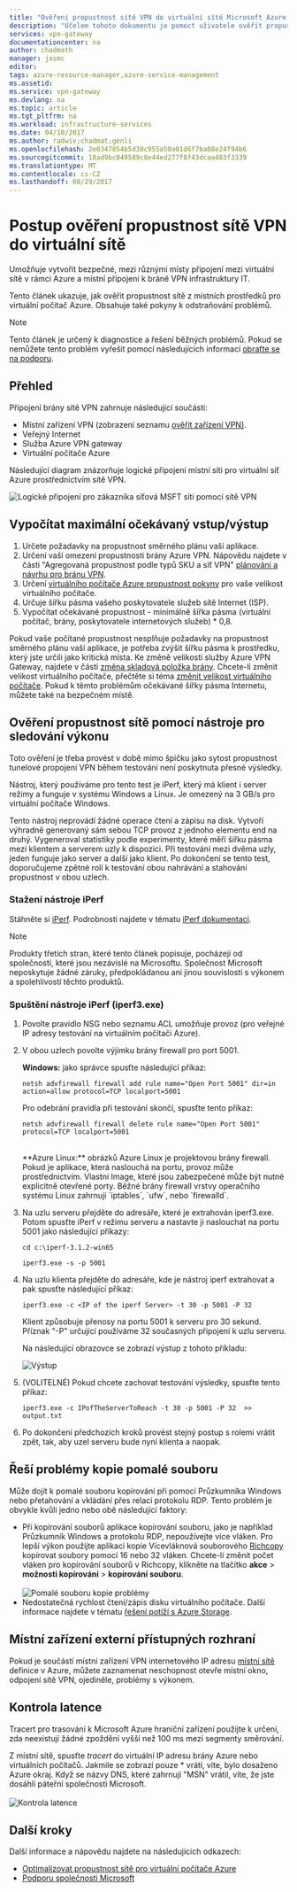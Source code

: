 ```yaml
---
title: "Ověření propustnost sítě VPN do virtuální sítě Microsoft Azure | Microsoft Docs"
description: "Účelem tohoto dokumentu je pomoct uživatele ověřit propustnost sítě ze svých místních prostředků pro virtuální počítač Azure."
services: vpn-gateway
documentationcenter: na
author: chadmath
manager: jasmc
editor: 
tags: azure-resource-manager,azure-service-management
ms.assetid: 
ms.service: vpn-gateway
ms.devlang: na
ms.topic: article
ms.tgt_pltfrm: na
ms.workload: infrastructure-services
ms.date: 04/10/2017
ms.author: radwiv;chadmat;genli
ms.openlocfilehash: 2e0347854b5d30c955a50a01d6f7ba08e24f94b6
ms.sourcegitcommit: 18ad9bc049589c8e44ed277f8f43dcaa483f3339
ms.translationtype: MT
ms.contentlocale: cs-CZ
ms.lasthandoff: 08/29/2017
---
```

# <a name="how-to-validate-vpn-throughput-to-a-virtual-network"></a>Postup ověření propustnost sítě VPN do virtuální sítě

Umožňuje vytvořit bezpečné, mezi různými místy připojení mezi virtuální sítě v rámci Azure a místní připojení k bráně VPN infrastruktury IT.

Tento článek ukazuje, jak ověřit propustnost sítě z místních prostředků pro virtuální počítač Azure. Obsahuje také pokyny k odstraňování problémů.

>[!NOTE]
>Tento článek je určený k diagnostice a řešení běžných problémů. Pokud se nemůžete tento problém vyřešit pomocí následujících informací [obraťte se na podporu](https://portal.azure.com/?#blade/Microsoft_Azure_Support/HelpAndSupportBlade).
>
>

## <a name="overview"></a>Přehled

Připojení brány sítě VPN zahrnuje následující součásti:

- Místní zařízení VPN (zobrazení seznamu [ověřit zařízení VPN)](vpn-gateway-about-vpn-devices.md#devicetable).
- Veřejný Internet
- Služba Azure VPN gateway
- Virtuální počítače Azure

Následující diagram znázorňuje logické připojení místní síti pro virtuální síť Azure prostřednictvím sítě VPN.

![Logické připojení pro zákazníka síťová MSFT síti pomocí sítě VPN](./media/vpn-gateway-validate-throughput-to-vnet/VPNPerf.png)

## <a name="calculate-the-maximum-expected-ingressegress"></a>Vypočítat maximální očekávaný vstup/výstup

1.  Určete požadavky na propustnost směrného plánu vaší aplikace.
2.  Určení vaší omezení propustnosti brány Azure VPN. Nápovědu najdete v části "Agregovaná propustnost podle typů SKU a síť VPN" [plánování a návrhu pro bránu VPN](vpn-gateway-plan-design.md).
3.  Určení [virtuálního počítače Azure propustnost pokyny](../virtual-machines/virtual-machines-windows-sizes.md) pro vaše velikost virtuálního počítače.
4.  Určuje šířku pásma vašeho poskytovatele služeb sítě Internet (ISP).
5.  Vypočítat očekávané propustnost - minimálně šířka pásma (virtuální počítač, brány, poskytovatele internetových služeb) * 0,8.

Pokud vaše počítané propustnost nesplňuje požadavky na propustnost směrného plánu vaší aplikace, je potřeba zvýšit šířku pásma k prostředku, který jste určili jako kritická místa. Ke změně velikosti služby Azure VPN Gateway, najdete v části [změna skladová položka brány](https://docs.microsoft.com/en-us/azure/vpn-gateway/vpn-gateway-about-vpn-gateway-settings.md#gwsku). Chcete-li změnit velikost virtuálního počítače, přečtěte si téma [změnit velikost virtuálního počítače](../virtual-machines/virtual-machines-windows-resize-vm.md). Pokud k těmto problémům očekávané šířky pásma Internetu, můžete také na bezpečném místě.

## <a name="validate-network-throughput-by-using-performance-tools"></a>Ověření propustnost sítě pomocí nástroje pro sledování výkonu

Toto ověření je třeba provést v době mimo špičku jako sytost propustnost tunelové propojení VPN během testování není poskytnuta přesné výsledky.

Nástroj, který používáme pro tento test je iPerf, který má klient i server režimy a funguje v systému Windows a Linux. Je omezený na 3 GB/s pro virtuální počítače Windows.

Tento nástroj neprovádí žádné operace čtení a zápisu na disk. Vytvoří výhradně generovaný sám sebou TCP provoz z jednoho elementu end na druhý. Vygeneroval statistiky podle experimenty, které měří šířku pásma mezi klientem a serverem uzly k dispozici. Při testování mezi dvěma uzly, jeden funguje jako server a další jako klient. Po dokončení se tento test, doporučujeme zpětné rolí k testování obou nahrávání a stahování propustnost v obou uzlech.

### <a name="download-iperf"></a>Stažení nástroje iPerf
Stáhněte si [iPerf](https://iperf.fr/download/iperf_3.1/iperf-3.1.2-win64.zip). Podrobnosti najdete v tématu [iPerf dokumentaci](https://iperf.fr/iperf-doc.php).

 >[!NOTE]
 >Produkty třetích stran, které tento článek popisuje, pocházejí od společností, které jsou nezávislé na Microsoftu. Společnost Microsoft neposkytuje žádné záruky, předpokládanou ani jinou souvislosti s výkonem a spolehlivostí těchto produktů.
 >
 >

### <a name="run-iperf-iperf3exe"></a>Spuštění nástroje iPerf (iperf3.exe)
1. Povolte pravidlo NSG nebo seznamu ACL umožňuje provoz (pro veřejné IP adresy testování na virtuálním počítači Azure).

2. V obou uzlech povolte výjimku brány firewall pro port 5001.

    **Windows:** jako správce spusťte následující příkaz:

    ```CMD
    netsh advfirewall firewall add rule name="Open Port 5001" dir=in action=allow protocol=TCP localport=5001
    ```

    Pro odebrání pravidla při testování skončí, spusťte tento příkaz:

    ```CMD
    netsh advfirewall firewall delete rule name="Open Port 5001" protocol=TCP localport=5001
    ```
    </br>
    **Azure Linux:** obrázků Azure Linux je projektovou brány firewall. Pokud je aplikace, která naslouchá na portu, provoz může prostřednictvím. Vlastní Image, které jsou zabezpečené může být nutné explicitně otevřené porty. Běžné brány firewall vrstvy operačního systému Linux zahrnují `iptables`, `ufw`, nebo `firewalld`.

3. Na uzlu serveru přejděte do adresáře, které je extrahován iperf3.exe. Potom spusťte iPerf v režimu serveru a nastavte ji naslouchat na portu 5001 jako následující příkazy:

     ```CMD
     cd c:\iperf-3.1.2-win65

     iperf3.exe -s -p 5001
     ```

4. Na uzlu klienta přejděte do adresáře, kde je nástroj iperf extrahovat a pak spusťte následující příkaz:

    ```CMD
    iperf3.exe -c <IP of the iperf Server> -t 30 -p 5001 -P 32
    ```

    Klient způsobuje přenosy na portu 5001 k serveru pro 30 sekund. Příznak "-P" určující používáme 32 současných připojení k uzlu serveru.

    Na následující obrazovce se zobrazí výstup z tohoto příkladu:

    ![Výstup](./media/vpn-gateway-validate-throughput-to-vnet/06theoutput.png)

5. (VOLITELNÉ) Pokud chcete zachovat testování výsledky, spusťte tento příkaz:

    ```CMD
    iperf3.exe -c IPofTheServerToReach -t 30 -p 5001 -P 32  >> output.txt
    ```

6. Po dokončení předchozích kroků provést stejný postup s rolemi vrátit zpět, tak, aby uzel serveru bude nyní klienta a naopak.

## <a name="address-slow-file-copy-issues"></a>Řeší problémy kopie pomalé souboru
Může dojít k pomalé souboru kopírování při pomocí Průzkumníka Windows nebo přetahování a vkládání přes relaci protokolu RDP. Tento problém je obvykle kvůli jedno nebo obě následující faktory:

- Při kopírování souborů aplikace kopírování souboru, jako je například Průzkumník Windows a protokolu RDP, nepoužívejte více vláken. Pro lepší výkon použijte aplikaci kopie Vícevláknová souborového [Richcopy](https://technet.microsoft.com/en-us/magazine/2009.04.utilityspotlight.aspx) kopírovat soubory pomocí 16 nebo 32 vláken. Chcete-li změnit počet vláken pro kopírování souborů v Richcopy, klikněte na tlačítko **akce** > **možnosti kopírování** > **kopírování souboru**.<br><br>
![Pomalé souboru kopie problémy](./media/vpn-gateway-validate-throughput-to-vnet/Richcopy.png)<br>
- Nedostatečná rychlost čtení/zápis disku virtuálního počítače. Další informace najdete v tématu [řešení potíží s Azure Storage](../storage/common/storage-e2e-troubleshooting.md).

## <a name="on-premises-device-external-facing-interface"></a>Místní zařízení externí přístupných rozhraní
Pokud je součástí místní zařízení VPN internetového IP adresu [místní sítě](vpn-gateway-howto-site-to-site-resource-manager-portal.md#LocalNetworkGateway) definice v Azure, můžete zaznamenat neschopnost otevře místní okno, odpojení sítě VPN, ojediněle, problémy s výkonem.

## <a name="checking-latency"></a>Kontrola latence
Tracert pro trasování k Microsoft Azure hraniční zařízení použijte k určení, zda neexistují žádné zpoždění vyšší než 100 ms mezi segmenty směrování.

Z místní sítě, spusťte *tracert* do virtuální IP adresu brány Azure nebo virtuálních počítačů. Jakmile se zobrazí pouze * vrátí, víte, bylo dosaženo Azure okraj. Když se názvy DNS, které zahrnují "MSN" vrátil, víte, že jste dosáhli páteřní společnosti Microsoft.<br><br>
![Kontrola latence](./media/vpn-gateway-validate-throughput-to-vnet/08checkinglatency.png)

## <a name="next-steps"></a>Další kroky
Další informace a nápovědu najdete na následujících odkazech:

- [Optimalizovat propustnost sítě pro virtuální počítače Azure](../virtual-network/virtual-network-optimize-network-bandwidth.md)
- [Podporu společnosti Microsoft](https://portal.azure.com/?#blade/Microsoft_Azure_Support/HelpAndSupportBlade)
